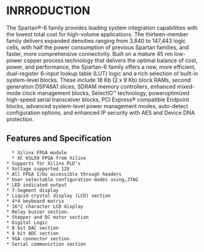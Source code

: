 # INRRODUCTION
The Spartan®-6 family provides leading system integration capabilities with the lowest total cost for high-volume applications.
The thirteen-member family delivers expanded densities ranging from 3,840 to 147,443 logic cells, with half the power consumption of previous Spartan families,
and faster, more comprehensive connectivity. Built on a mature 45 nm low-power copper process technology that delivers the optimal balance of cost, power, 
and performance, the Spartan-6 family offers a new, more efficient, dual-register 6-input lookup table (LUT) logic and a rich selection of built-in system-level blocks.
These include 18 Kb (2 x 9 Kb) block RAMs, second generation DSP48A1 slices, SDRAM memory controllers, enhanced mixed-mode clock management blocks, SelectIO™ technology,
poweroptimized high-speed serial transceiver blocks, PCI Express® compatible Endpoint blocks, advanced system-level power management modes, auto-detect configuration
options, and enhanced IP security with AES and Device DNA protection.
## Features and Specification
      * Xilinx FPGA module
      * XC 6SLX9 FPGA from Xilinx
    * Supports for Xilinx PLD’s
    * Voltage supported 12V
    * All FPGA I/Os accessible through headers
    * User selectable configuration modes using,JTAG
    * LED indicated output
    * 7-Segment display
    * Liquid crystal display (LCD) section
    * 4*4 keyboard matrix
    * 16*2 character LCD display
    * Relay buzzer section.
    * Stepper and DC motor section
    * Digital Logic
    * 8 bit DAC section
    * 8 bit ADC section
    * VGA connector section
    * Serial communiction section
